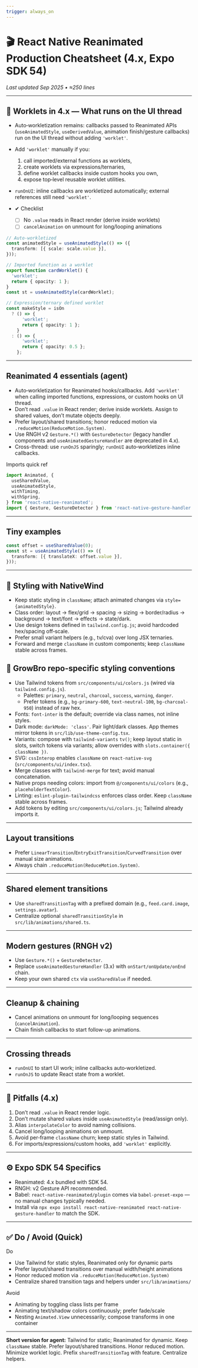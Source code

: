 ```yaml
---
trigger: always_on
---
```


# 🎬 React Native Reanimated Production Cheatsheet (4.x, Expo SDK 54)

_Last updated Sep 2025 • ≈250 lines_

---

## 🚀 Worklets in 4.x — What runs on the UI thread

- Auto‑workletization remains: callbacks passed to Reanimated APIs (`useAnimatedStyle`, `useDerivedValue`, animation finish/gesture callbacks) run on the UI thread without adding `'worklet'`.
- Add `'worklet'` manually if you:
  1. call imported/external functions as worklets,
  2. create worklets via expressions/ternaries,
  3. define worklet callbacks inside custom hooks you own,
  4. expose top‑level reusable worklet utilities.

- `runOnUI`: inline callbacks are workletized automatically; external references still need `'worklet'`.
- ✔ Checklist
  - [ ] No `.value` reads in React render (derive inside worklets)
  - [ ] `cancelAnimation` on unmount for long/looping animations

```ts
// Auto‑workletized
const animatedStyle = useAnimatedStyle(() => ({
  transform: [{ scale: scale.value }],
}));

// Imported function as a worklet
export function cardWorklet() {
  'worklet';
  return { opacity: 1 };
}
const st = useAnimatedStyle(cardWorklet);

// Expression/ternary defined worklet
const makeStyle = isOn
  ? () => {
      'worklet';
      return { opacity: 1 };
    }
  : () => {
      'worklet';
      return { opacity: 0.5 };
    };
```

---

## Reanimated 4 essentials (agent)

- Auto‑workletization for Reanimated hooks/callbacks. Add `'worklet'` when calling imported functions, expressions, or custom hooks on UI thread.
- Don’t read `.value` in React render; derive inside worklets. Assign to shared values, don’t mutate objects deeply.
- Prefer layout/shared transitions; honor reduced motion via `.reduceMotion(ReduceMotion.System)`.
- Use RNGH v2 `Gesture.*()` with `GestureDetector` (legacy handler components and `useAnimatedGestureHandler` are deprecated in 4.x).
- Cross-thread: use `runOnJS` sparingly; `runOnUI` auto‑workletizes inline callbacks.

Imports quick ref

```ts
import Animated, {
  useSharedValue,
  useAnimatedStyle,
  withTiming,
  withSpring,
} from 'react-native-reanimated';
import { Gesture, GestureDetector } from 'react-native-gesture-handler';
```

---

## Tiny examples

```ts
const offset = useSharedValue(0);
const st = useAnimatedStyle(() => ({
  transform: [{ translateX: offset.value }],
}));
```

---

## 🧭 Styling with NativeWind

- Keep static styling in `className`; attach animated changes via `style={animatedStyle}`.
- Class order: layout → flex/grid → spacing → sizing → border/radius → background → text/font → effects → state/dark.
- Use design tokens defined in `tailwind.config.js`; avoid hardcoded hex/spacing off‑scale.
- Prefer small variant helpers (e.g., tv/cva) over long JSX ternaries.
- Forward and merge `className` in custom components; keep `className` stable across frames.

## 🧩 GrowBro repo-specific styling conventions

- Use Tailwind tokens from `src/components/ui/colors.js` (wired via `tailwind.config.js`).
  - Palettes: `primary`, `neutral`, `charcoal`, `success`, `warning`, `danger`.
  - Prefer tokens (e.g., `bg-primary-600`, `text-neutral-100`, `bg-charcoal-950`) instead of raw hex.
- Fonts: `font-inter` is the default; override via class names, not inline styles.
- Dark mode: `darkMode: 'class'`. Pair light/dark classes. App themes mirror tokens in `src/lib/use-theme-config.tsx`.
- Variants: compose with `tailwind-variants` `tv()`; keep layout static in slots, switch tokens via variants; allow overrides with `slots.container({ className })`.
- SVG: `cssInterop` enables `className` on `react-native-svg` (`src/components/ui/index.tsx`).
- Merge classes with `tailwind-merge` for text; avoid manual concatenation.
- Native props needing colors: import from `@/components/ui/colors` (e.g., `placeholderTextColor`).
- Linting: `eslint-plugin-tailwindcss` enforces class order. Keep `className` stable across frames.
- Add tokens by editing `src/components/ui/colors.js`; Tailwind already imports it.

---

## Layout transitions

- Prefer `LinearTransition`/`EntryExitTransition`/`CurvedTransition` over manual size animations.
- Always chain `.reduceMotion(ReduceMotion.System)`.

---

## Shared element transitions

- Use `sharedTransitionTag` with a prefixed domain (e.g., `feed.card.image`, `settings.avatar`).
- Centralize optional `sharedTransitionStyle` in `src/lib/animations/shared.ts`.

---

## Modern gestures (RNGH v2)

- Use `Gesture.*()` + `GestureDetector`.
- Replace `useAnimatedGestureHandler` (3.x) with `onStart/onUpdate/onEnd` chain.
- Keep your own shared `ctx` via `useSharedValue` if needed.

---

## Cleanup & chaining

- Cancel animations on unmount for long/looping sequences (`cancelAnimation`).
- Chain finish callbacks to start follow-up animations.

---

## Crossing threads

- `runOnUI` to start UI work; inline callbacks auto‑workletized.
- `runOnJS` to update React state from a worklet.

---

## 🚨 Pitfalls (4.x)

1. Don’t read `.value` in React render logic.
2. Don’t mutate shared values inside `useAnimatedStyle` (read/assign only).
3. Alias `interpolateColor` to avoid naming collisions.
4. Cancel long/looping animations on unmount.
5. Avoid per‑frame `className` churn; keep static styles in Tailwind.
6. For imports/expressions/custom hooks, add `'worklet'` explicitly.

---

## ⚙️ Expo SDK 54 Specifics

- Reanimated: 4.x bundled with SDK 54.
- RNGH: v2 Gesture API recommended.
- Babel: `react-native-reanimated/plugin` comes via `babel-preset-expo` — no manual changes typically needed.
- Install via `npx expo install react-native-reanimated react-native-gesture-handler` to match the SDK.

---

## ✅ Do / Avoid (Quick)

Do

- Use Tailwind for static styles, Reanimated only for dynamic parts
- Prefer layout/shared transitions over manual width/height animations
- Honor reduced motion via `.reduceMotion(ReduceMotion.System)`
- Centralize shared transition tags and helpers under `src/lib/animations/`

Avoid

- Animating by toggling class lists per frame
- Animating text/shadow colors continuously; prefer fade/scale
- Nesting `Animated.View` unnecessarily; compose transforms in one container

---

**Short version for agent:** Tailwind for static; Reanimated for dynamic. Keep `className` stable. Prefer layout/shared transitions. Honor reduced motion. Minimize worklet logic. Prefix `sharedTransitionTag` with feature. Centralize helpers.
